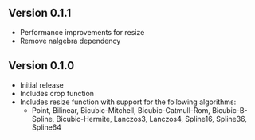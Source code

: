 ## Version 0.1.1

- Performance improvements for resize
- Remove nalgebra dependency

## Version 0.1.0

- Initial release
- Includes crop function
- Includes resize function with support for the following algorithms:
  - Point, Bilinear, Bicubic-Mitchell, Bicubic-Catmull-Rom, Bicubic-B-Spline, Bicubic-Hermite, Lanczos3, Lanczos4, Spline16, Spline36, Spline64
